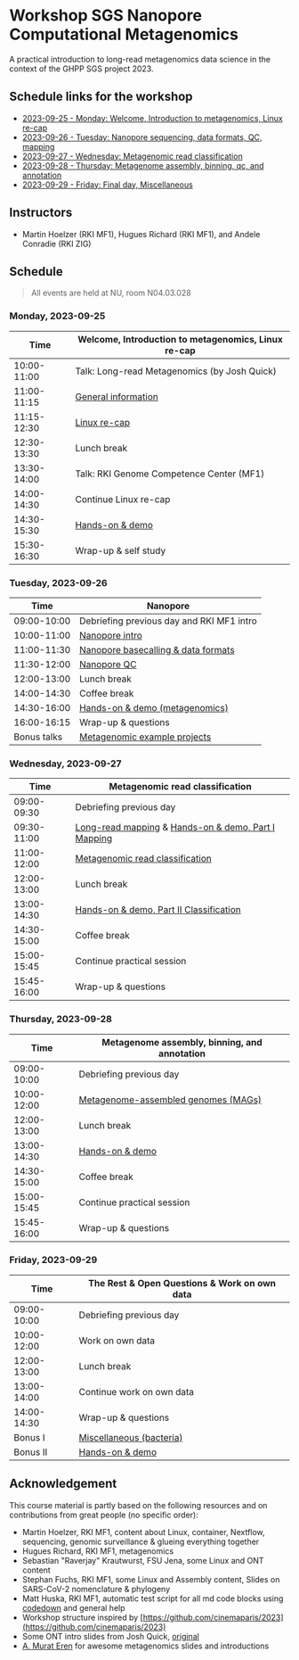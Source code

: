 # Workshop SGS Nanopore Computational Metagenomics

A practical introduction to long-read metagenomics data science in the context of the GHPP SGS project 2023.

## Schedule links for the workshop

* [2023-09-25 - Monday: Welcome, Introduction to metagenomics, Linux re-cap](#0)  
* [2023-09-26 - Tuesday: Nanopore sequencing, data formats, QC, mapping](#1)  
* [2023-09-27 - Wednesday: Metagenomic read classification](#10)
* [2023-09-28 - Thursday: Metagenome assembly, binning, qc, and annotation](#11)
* [2023-09-29 - Friday: Final day, Miscellaneous](#4)  

## Instructors

* Martin Hoelzer (RKI MF1), Hugues Richard (RKI MF1), and Andele Conradie (RKI ZIG)

## Schedule

> All events are held at NU, room N04.03.028

### <a name="0"></a> Monday, 2023-09-25
| Time        | Welcome, Introduction to metagenomics, Linux re-cap |
| --          | --               |
| 10:00-11:00 | Talk: Long-read Metagenomics (by Josh Quick) | 
| 11:00-11:15 | [General information](day-welcome-linux-container-wms/general.md) |
| 11:15-12:30 | [Linux re-cap](day-welcome-linux-container-wms/linux.md) |
| 12:30-13:30 | Lunch break |
| 13:30-14:00 | Talk: RKI Genome Competence Center (MF1) |
| 14:00-14:30 | Continue Linux re-cap |
| 14:30-15:30 | [Hands-on & demo](day-welcome-linux-container-wms/hands-on.md) |
| 15:30-16:30 | Wrap-up & self study |

### <a name="1"></a> Tuesday, 2023-09-26
| Time        | Nanopore |
| --          | --               |
| 09:00-10:00 | Debriefing previous day and RKI MF1 intro |
| 10:00-11:00 | [Nanopore intro](day-nanopore/nanopore.md) |
| 11:00-11:30 | [Nanopore basecalling & data formats](day-nanopore/nanopore.md) |
| 11:30-12:00 | [Nanopore QC](day-nanopore/nanopore.md) |
| 12:00-13:00 | Lunch break |
| 14:00-14:30 | Coffee break |
| 14:30-16:00 | [Hands-on & demo (metagenomics)](day-nanopore/hands-on-metagenomics.md) |
| 16:00-16:15 | Wrap-up & questions |
| Bonus talks | [Metagenomic example projects](https://docs.google.com/presentation/d/1CmkZ28PHgQ8dVwmm-U82tjOR0sPEcOcTWkjQzWZd98o/edit?usp=sharing) |

### <a name="10"></a> Wednesday, 2023-09-27
| Time        | Metagenomic read classification |
| --          | --               |
| 09:00-09:30 | Debriefing previous day |
| 09:30-11:00 | [Long-read mapping](day-nanopore/mapping.md) & [Hands-on & demo, Part I Mapping](day-metagenomic-classification/hands-on.md) |
| 11:00-12:00 | [Metagenomic read classification](day-metagenomic-classification/README.md) |
| 12:00-13:00 | Lunch break |
| 13:00-14:30 | [Hands-on & demo, Part II Classification](day-metagenomic-classification/hands-on.md) |
| 14:30-15:00 | Coffee break |
| 15:00-15:45 | Continue practical session |
| 15:45-16:00 | Wrap-up & questions |

### <a name="11"></a> Thursday, 2023-09-28
| Time        | Metagenome assembly, binning, and annotation |
| --          | --               |
| 09:00-10:00 | Debriefing previous day |
| 10:00-12:00 | [Metagenome-assembled genomes (MAGs)](day-metagenomic-assembly/README.md) |
| 12:00-13:00 | Lunch break |
| 13:00-14:30 | [Hands-on & demo](day-metagenomic-assembly/hands-on.md) |
| 14:30-15:00 | Coffee break |
| 15:00-15:45 | Continue practical session |
| 15:45-16:00 | Wrap-up & questions |

### <a name="4"></a> Friday, 2023-09-29
| Time        | The Rest & Open Questions & Work on own data |
| --          | --               |
| 09:00-10:00 | Debriefing previous day |
| 10:00-12:00 | Work on own data |
| 12:00-13:00 | Lunch break |
| 13:00-14:00 | Continue work on own data |
| 14:00-14:30 | Wrap-up & questions |
| Bonus I | [Miscellaneous (bacteria)](day-misc/README.md) |
| Bonus II | [Hands-on & demo](day-misc/hands-on.md) |



## Acknowledgement

This course material is partly based on the following resources and on contributions from great people (no specific order):

* Martin Hoelzer, RKI MF1, content about Linux, container, Nextflow, sequencing, genomic surveillance & glueing everything together
* Hugues Richard, RKI MF1, metagenomics 
* Sebastian "Raverjay" Krautwurst, FSU Jena, some Linux and ONT content
* Stephan Fuchs, RKI MF1, some Linux and Assembly content, Slides on SARS-CoV-2 nomenclature & phylogeny 
* Matt Huska, RKI MF1, automatic test script for all md code blocks using [codedown](https://github.com/earldouglas/codedown) and general help
* Workshop structure inspired by [https://github.com/cinemaparis/2023](https://github.com/cinemaparis/2023)
* Some ONT intro slides from Josh Quick, [original](https://github.com/cinemaparis/2023/blob/main/day1-Tuesday/slides-Quick.pdf)
* [A. Murat Eren](https://merenlab.org) for awesome metagenomics slides and introductions
